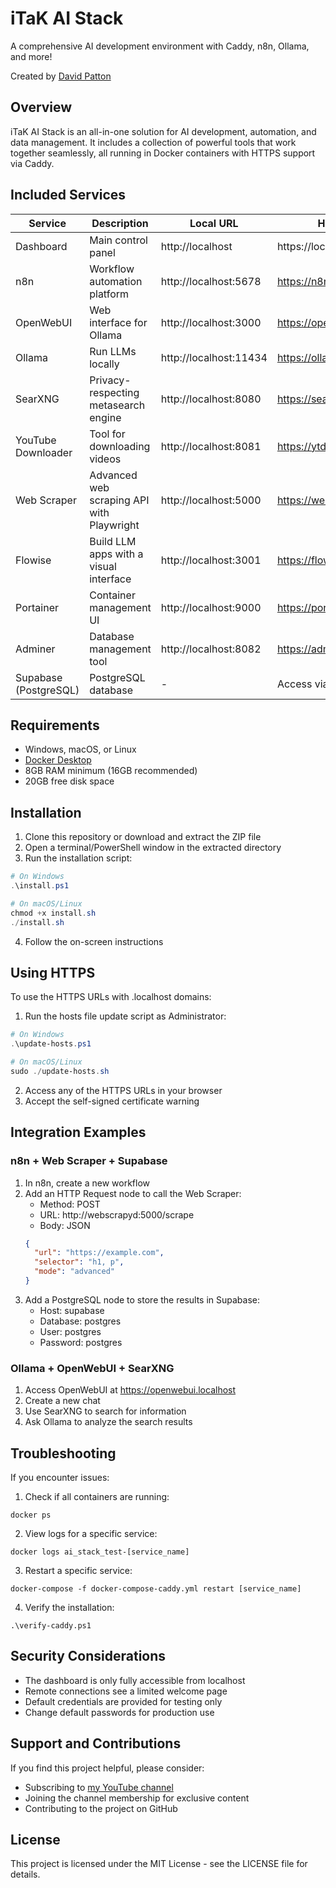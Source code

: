 # iTaK AI Stack

A comprehensive AI development environment with Caddy, n8n, Ollama, and more!

Created by [David Patton](https://YouTube.com/@David-Patton)

## Overview

iTaK AI Stack is an all-in-one solution for AI development, automation, and data management. It includes a collection of powerful tools that work together seamlessly, all running in Docker containers with HTTPS support via Caddy.

## Included Services

| Service | Description | Local URL | HTTPS URL |
|---------|-------------|-----------|-----------|
| Dashboard | Main control panel | http://localhost | https://localhost |
| n8n | Workflow automation platform | http://localhost:5678 | https://n8n.localhost |
| OpenWebUI | Web interface for Ollama | http://localhost:3000 | https://openwebui.localhost |
| Ollama | Run LLMs locally | http://localhost:11434 | https://ollama.localhost |
| SearXNG | Privacy-respecting metasearch engine | http://localhost:8080 | https://searxng.localhost |
| YouTube Downloader | Tool for downloading videos | http://localhost:8081 | https://ytdlp.localhost |
| Web Scraper | Advanced web scraping API with Playwright | http://localhost:5000 | https://webscrapyd.localhost |
| Flowise | Build LLM apps with a visual interface | http://localhost:3001 | https://flowise.localhost |
| Portainer | Container management UI | http://localhost:9000 | https://portainer.localhost |
| Adminer | Database management tool | http://localhost:8082 | https://adminer.localhost |
| Supabase (PostgreSQL) | PostgreSQL database | - | Access via Adminer |

## Requirements

- Windows, macOS, or Linux
- [Docker Desktop](https://www.docker.com/products/docker-desktop/)
- 8GB RAM minimum (16GB recommended)
- 20GB free disk space

## Installation

1. Clone this repository or download and extract the ZIP file
2. Open a terminal/PowerShell window in the extracted directory
3. Run the installation script:

```powershell
# On Windows
.\install.ps1

# On macOS/Linux
chmod +x install.sh
./install.sh
```

4. Follow the on-screen instructions

## Using HTTPS

To use the HTTPS URLs with .localhost domains:

1. Run the hosts file update script as Administrator:

```powershell
# On Windows
.\update-hosts.ps1

# On macOS/Linux
sudo ./update-hosts.sh
```

2. Access any of the HTTPS URLs in your browser
3. Accept the self-signed certificate warning

## Integration Examples

### n8n + Web Scraper + Supabase

1. In n8n, create a new workflow
2. Add an HTTP Request node to call the Web Scraper:
   - Method: POST
   - URL: http://webscrapyd:5000/scrape
   - Body: JSON
   ```json
   {
     "url": "https://example.com",
     "selector": "h1, p",
     "mode": "advanced"
   }
   ```
3. Add a PostgreSQL node to store the results in Supabase:
   - Host: supabase
   - Database: postgres
   - User: postgres
   - Password: postgres

### Ollama + OpenWebUI + SearXNG

1. Access OpenWebUI at https://openwebui.localhost
2. Create a new chat
3. Use SearXNG to search for information
4. Ask Ollama to analyze the search results

## Troubleshooting

If you encounter issues:

1. Check if all containers are running:
```
docker ps
```

2. View logs for a specific service:
```
docker logs ai_stack_test-[service_name]
```

3. Restart a specific service:
```
docker-compose -f docker-compose-caddy.yml restart [service_name]
```

4. Verify the installation:
```
.\verify-caddy.ps1
```

## Security Considerations

- The dashboard is only fully accessible from localhost
- Remote connections see a limited welcome page
- Default credentials are provided for testing only
- Change default passwords for production use

## Support and Contributions

If you find this project helpful, please consider:

- Subscribing to [my YouTube channel](https://YouTube.com/@David-Patton)
- Joining the channel membership for exclusive content
- Contributing to the project on GitHub

## License

This project is licensed under the MIT License - see the LICENSE file for details.
